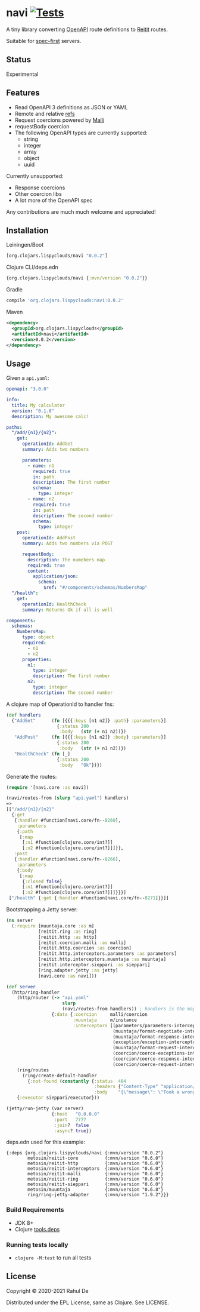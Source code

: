 # navi [![Tests](https://github.com/lispyclouds/navi/actions/workflows/ci.yaml/badge.svg)](https://github.com/lispyclouds/navi/actions/workflows/ci.yaml)

A tiny library converting [OpenAPI](https://www.openapis.org/) route definitions to [Reitit](https://cljdoc.org/jump/release/metosin/reitit) routes.

Suitable for [spec-first](https://www.atlassian.com/blog/technology/spec-first-api-development) servers.

## Status

Experimental

## Features

- Read OpenAPI 3 definitions as JSON or YAML
- Remote and relative [refs](https://swagger.io/docs/specification/using-ref/)
- Request coercions powered by [Malli](https://github.com/metosin/malli)
- requestBody coercion
- The following OpenAPI types are currently supported:
  - string
  - integer
  - array
  - object
  - uuid

Currently unsupported:
- Response coercions
- Other coercion libs
- A lot more of the OpenAPI spec

Any contributions are much much welcome and appreciated!

## Installation
Leiningen/Boot
```clojure
[org.clojars.lispyclouds/navi "0.0.2"]
```

Clojure CLI/deps.edn
```clojure
{org.clojars.lispyclouds/navi {:mvn/version "0.0.2"}}
```

Gradle
```groovy
compile 'org.clojars.lispyclouds:navi:0.0.2'
```

Maven
```xml
<dependency>
  <groupId>org.clojars.lispyclouds</groupId>
  <artifactId>navi</artifactId>
  <version>0.0.2</version>
</dependency>
```

## Usage

Given a `api.yaml`:
```yaml
openapi: "3.0.0"

info:
  title: My calculator
  version: "0.1.0"
  description: My awesome calc!

paths:
  "/add/{n1}/{n2}":
    get:
      operationId: AddGet
      summary: Adds two numbers

      parameters:
        - name: n1
          required: true
          in: path
          description: The first number
          schema:
            type: integer
        - name: n2
          required: true
          in: path
          description: The second number
          schema:
            type: integer
    post:
      operationId: AddPost
      summary: Adds two numbers via POST

      requestBody:
        description: The numebers map
        required: true
        content:
          application/json:
            schema:
              $ref: "#/components/schemas/NumbersMap"
  "/health":
    get:
      operationId: HealthCheck
      summary: Returns Ok if all is well

components:
  schemas:
    NumbersMap:
      type: object
      required:
        - n1
        - n2
      properties:
        n1:
          type: integer
          description: The first number
        n2:
          type: integer
          description: The second number
```

A clojure map of OperationId to handler fns:
```clojure
(def handlers
  {"AddGet"      (fn [{{{:keys [n1 n2]} :path} :parameters}]
                   {:status 200
                    :body   (str (+ n1 n2))})
   "AddPost"     (fn [{{{:keys [n1 n2]} :body} :parameters}]
                   {:status 200
                    :body   (str (+ n1 n2))})
   "HealthCheck" (fn [_]
                   {:status 200
                    :body   "Ok"})})
```

Generate the routes:
```clojure
(require '[navi.core :as navi])

(navi/routes-from (slurp "api.yaml") handlers)
=>
[["/add/{n1}/{n2}"
  {:get
   {:handler #function[navi.core/fn--8260],
    :parameters
    {:path
     [:map
      [:n1 #function[clojure.core/int?]]
      [:n2 #function[clojure.core/int?]]]}},
   :post
   {:handler #function[navi.core/fn--8266],
    :parameters
    {:body
     [:map
      {:closed false}
      [:n1 #function[clojure.core/int?]]
      [:n2 #function[clojure.core/int?]]]}}}]
 ["/health" {:get {:handler #function[navi.core/fn--8271]}}]]
```

Bootstrapping a Jetty server:
```clojure
(ns server
  (:require [muuntaja.core :as m]
            [reitit.ring :as ring]
            [reitit.http :as http]
            [reitit.coercion.malli :as malli]
            [reitit.http.coercion :as coercion]
            [reitit.http.interceptors.parameters :as parameters]
            [reitit.http.interceptors.muuntaja :as muuntaja]
            [reitit.interceptor.sieppari :as sieppari]
            [ring.adapter.jetty :as jetty]
            [navi.core :as navi]))

(def server
  (http/ring-handler
    (http/router (-> "api.yaml"
                     slurp
                     (navi/routes-from handlers)) ; handlers is the map described before
                 {:data {:coercion     malli/coercion
                         :muuntaja     m/instance
                         :interceptors [(parameters/parameters-interceptor)
                                        (muuntaja/format-negotiate-interceptor)
                                        (muuntaja/format-response-interceptor)
                                        (exception/exception-interceptor)
                                        (muuntaja/format-request-interceptor)
                                        (coercion/coerce-exceptions-interceptor)
                                        (coercion/coerce-response-interceptor)
                                        (coercion/coerce-request-interceptor)]}})
    (ring/routes
      (ring/create-default-handler
        {:not-found (constantly {:status  404
                                 :headers {"Content-Type" "application/json"}
                                 :body    "{\"message\": \"Took a wrong turn?\"}"})}))
    {:executor sieppari/executor}))

(jetty/run-jetty (var server)
                 {:host   "0.0.0.0"
                  :port   7777
                  :join?  false
                  :async? true})
```

deps.edn used for this example:
```edn
{:deps {org.clojars.lispyclouds/navi {:mvn/version "0.0.2"}
        metosin/reitit-core          {:mvn/version "0.6.0"}
        metosin/reitit-http          {:mvn/version "0.6.0"}
        metosin/reitit-interceptors  {:mvn/version "0.6.0"}
        metosin/reitit-malli         {:mvn/version "0.6.0"}
        metosin/reitit-ring          {:mvn/version "0.6.0"}
        metosin/reitit-sieppari      {:mvn/version "0.6.0"}
        metosin/muuntaja             {:mvn/version "0.6.8"}
        ring/ring-jetty-adapter      {:mvn/version "1.9.2"}}}
```

### Build Requirements
- JDK 8+
- Clojure [tools.deps](https://clojure.org/guides/getting_started)

### Running tests locally
- `clojure -M:test` to run all tests

## License

Copyright © 2020-2021 Rahul De

Distributed under the EPL License, same as Clojure. See LICENSE.
